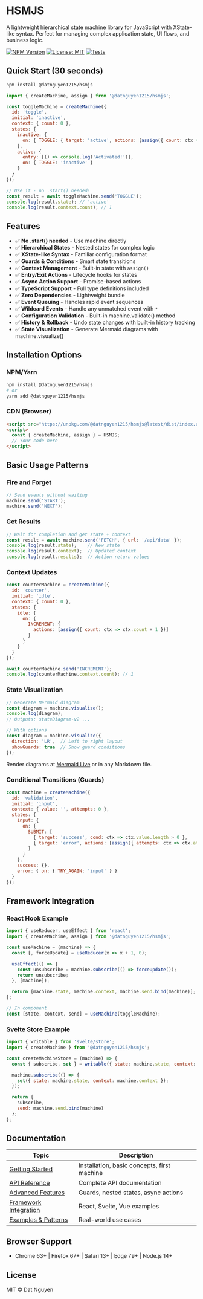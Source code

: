 # HSMJS

A lightweight hierarchical state machine library for JavaScript with XState-like syntax. Perfect for managing complex application state, UI flows, and business logic.

[![NPM Version](https://img.shields.io/npm/v/@datnguyen1215/hsmjs.svg)](https://www.npmjs.com/package/@datnguyen1215/hsmjs)
[![License: MIT](https://img.shields.io/badge/License-MIT-yellow.svg)](https://opensource.org/licenses/MIT)
[![Tests](https://github.com/your-username/hsmjs/workflows/Tests/badge.svg)](https://github.com/your-username/hsmjs/actions)

## Quick Start (30 seconds)

```bash
npm install @datnguyen1215/hsmjs
```

```javascript
import { createMachine, assign } from '@datnguyen1215/hsmjs';

const toggleMachine = createMachine({
  id: 'toggle',
  initial: 'inactive',
  context: { count: 0 },
  states: {
    inactive: {
      on: { TOGGLE: { target: 'active', actions: [assign({ count: ctx => ctx.count + 1 })] } }
    },
    active: {
      entry: [() => console.log('Activated!')],
      on: { TOGGLE: 'inactive' }
    }
  }
});

// Use it - no .start() needed!
const result = await toggleMachine.send('TOGGLE');
console.log(result.state); // 'active'
console.log(result.context.count); // 1
```

## Features

- ✅ **No .start() needed** - Use machine directly
- ✅ **Hierarchical States** - Nested states for complex logic
- ✅ **XState-like Syntax** - Familiar configuration format
- ✅ **Guards & Conditions** - Smart state transitions
- ✅ **Context Management** - Built-in state with `assign()`
- ✅ **Entry/Exit Actions** - Lifecycle hooks for states
- ✅ **Async Action Support** - Promise-based actions
- ✅ **TypeScript Support** - Full type definitions included
- ✅ **Zero Dependencies** - Lightweight bundle
- ✅ **Event Queuing** - Handles rapid event sequences
- ✅ **Wildcard Events** - Handle any unmatched event with `*`
- ✅ **Configuration Validation** - Built-in machine.validate() method
- ✅ **History & Rollback** - Undo state changes with built-in history tracking
- ✅ **State Visualization** - Generate Mermaid diagrams with machine.visualize()

## Installation Options

### NPM/Yarn
```bash
npm install @datnguyen1215/hsmjs
# or
yarn add @datnguyen1215/hsmjs
```

### CDN (Browser)
```html
<script src="https://unpkg.com/@datnguyen1215/hsmjs@latest/dist/index.umd.min.js"></script>
<script>
  const { createMachine, assign } = HSMJS;
  // Your code here
</script>
```

## Basic Usage Patterns

### Fire and Forget
```javascript
// Send events without waiting
machine.send('START');
machine.send('NEXT');
```

### Get Results
```javascript
// Wait for completion and get state + context
const result = await machine.send('FETCH', { url: '/api/data' });
console.log(result.state);    // New state
console.log(result.context);  // Updated context
console.log(result.results);  // Action return values
```

### Context Updates
```javascript
const counterMachine = createMachine({
  id: 'counter',
  initial: 'idle',
  context: { count: 0 },
  states: {
    idle: {
      on: {
        INCREMENT: {
          actions: [assign({ count: ctx => ctx.count + 1 })]
        }
      }
    }
  }
});

await counterMachine.send('INCREMENT');
console.log(counterMachine.context.count); // 1
```

### State Visualization

```javascript
// Generate Mermaid diagram
const diagram = machine.visualize();
console.log(diagram);
// Outputs: stateDiagram-v2 ...

// With options
const diagram = machine.visualize({
  direction: 'LR',  // Left to right layout
  showGuards: true  // Show guard conditions
});
```

Render diagrams at [Mermaid Live](https://mermaid.live) or in any Markdown file.

### Conditional Transitions (Guards)
```javascript
const machine = createMachine({
  id: 'validation',
  initial: 'input',
  context: { value: '', attempts: 0 },
  states: {
    input: {
      on: {
        SUBMIT: [
          { target: 'success', cond: ctx => ctx.value.length > 0 },
          { target: 'error', actions: [assign({ attempts: ctx => ctx.attempts + 1 })] }
        ]
      }
    },
    success: {},
    error: { on: { TRY_AGAIN: 'input' } }
  }
});
```

## Framework Integration

### React Hook Example
```javascript
import { useReducer, useEffect } from 'react';
import { createMachine, assign } from '@datnguyen1215/hsmjs';

const useMachine = (machine) => {
  const [, forceUpdate] = useReducer(x => x + 1, 0);

  useEffect(() => {
    const unsubscribe = machine.subscribe(() => forceUpdate());
    return unsubscribe;
  }, [machine]);

  return [machine.state, machine.context, machine.send.bind(machine)];
};

// In component
const [state, context, send] = useMachine(toggleMachine);
```

### Svelte Store Example
```javascript
import { writable } from 'svelte/store';
import { createMachine } from '@datnguyen1215/hsmjs';

const createMachineStore = (machine) => {
  const { subscribe, set } = writable({ state: machine.state, context: machine.context });

  machine.subscribe(() => {
    set({ state: machine.state, context: machine.context });
  });

  return {
    subscribe,
    send: machine.send.bind(machine)
  };
};
```

## Documentation

| Topic | Description |
|-------|-------------|
| [Getting Started](docs/getting-started.md) | Installation, basic concepts, first machine |
| [API Reference](docs/api-reference.md) | Complete API documentation |
| [Advanced Features](docs/advanced-features.md) | Guards, nested states, async actions |
| [Framework Integration](docs/framework-integration.md) | React, Svelte, Vue examples |
| [Examples & Patterns](docs/examples.md) | Real-world use cases |

## Browser Support

- Chrome 63+ | Firefox 67+ | Safari 13+ | Edge 79+ | Node.js 14+

## License

MIT © Dat Nguyen